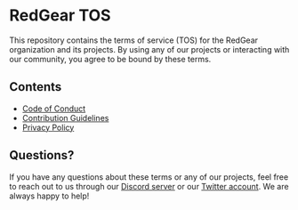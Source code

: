 # RedGear TOS

This repository contains the terms of service (TOS) for the RedGear organization and its projects. By using any of our projects or interacting with our community, you agree to be bound by these terms.

## Contents

  - [Code of Conduct](https://github.com/RedGear-Studio/RedGear-TOS/blob/main/CODE_OF_CONDUCT.md)
  - [Contribution Guidelines](https://github.com/RedGear-Studio/RedGear-TOS/blob/main/CONTRIBUTING.md)
  - [Privacy Policy](https://github.com/RedGear-Studio/RedGear-TOS/blob/main/PRIVACY_POLICY.md)

## Questions?

If you have any questions about these terms or any of our projects, feel free to reach out to us through our [Discord server](https://discord.gg/zQfaTBAXg4) or our [Twitter account](https://twitter.com/RedGearS). We are always happy to help!
